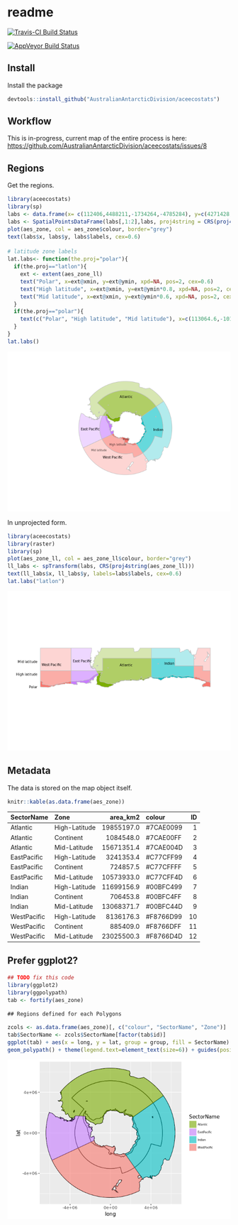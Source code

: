 readme
================

[![Travis-CI Build Status](https://travis-ci.org/AustralianAntarcticDivision/aceecostats.svg?branch=master)](https://travis-ci.org/AustralianAntarcticDivision/aceecostats)

[![AppVeyor Build Status](https://ci.appveyor.com/api/projects/status/github/AustralianAntarcticDivision/aceecostats?branch=master&svg=true)](https://ci.appveyor.com/project/AustralianAntarcticDivision/aceecostats)

<!-- README.md is generated from README.Rmd. Please edit that file -->
Install
-------

Install the package

``` r
devtools::install_github("AustralianAntarcticDivision/aceecostats")
```

Workflow
--------

This is in-progress, current map of the entire process is here: <https://github.com/AustralianAntarcticDivision/aceecostats/issues/8>

Regions
-------

Get the regions.

``` r
library(aceecostats)
library(sp)
labs <- data.frame(x= c(112406,4488211,-1734264,-4785284), y=c(4271428,-224812,-3958297,-104377), labels=c("Atlantic","Indian", "West Pacific", "East Pacific"))
labs <- SpatialPointsDataFrame(labs[,1:2],labs, proj4string = CRS(proj4string(aes_zone)))
plot(aes_zone, col = aes_zone$colour, border="grey")
text(labs$x, labs$y, labs$labels, cex=0.6)

# latitude zone labels
lat.labs<- function(the.proj="polar"){
  if(the.proj=="latlon"){
    ext <- extent(aes_zone_ll)
    text("Polar", x=ext@xmin, y=ext@ymin, xpd=NA, pos=2, cex=0.6)
    text("High latitude", x=ext@xmin, y=ext@ymin*0.8, xpd=NA, pos=2, cex=0.6)
    text("Mid latitude", x=ext@xmin, y=ext@ymin*0.6, xpd=NA, pos=2, cex=0.6)
  }
  if(the.proj=="polar"){
    text(c("Polar", "High latitude", "Mid latitude"), x=c(113064.6,-1017581.1,-3642294), y=c(-1518296,-2285519,-3012363), cex=0.5, col=rgb(0,0,0,0.7))
  }
}
lat.labs()
```

![](README_files/figure-markdown_github/unnamed-chunk-3-1.png)

In unprojected form.

``` r
library(aceecostats)
library(raster)
library(sp)
plot(aes_zone_ll, col = aes_zone_ll$colour, border="grey")
ll_labs <- spTransform(labs, CRS(proj4string(aes_zone_ll)))
text(ll_labs$x, ll_labs$y, labels=labs$labels, cex=0.6)
lat.labs("latlon")
```

![](README_files/figure-markdown_github/unnamed-chunk-4-1.png)

Metadata
--------

The data is stored on the map object itself.

``` r
knitr::kable(as.data.frame(aes_zone))
```

| SectorName  | Zone          |   area\_km2| colour     |   ID|
|:------------|:--------------|-----------:|:-----------|----:|
| Atlantic    | High-Latitude |  19855197.0| \#7CAE0099 |    1|
| Atlantic    | Continent     |   1084548.0| \#7CAE00FF |    2|
| Atlantic    | Mid-Latitude  |  15671351.4| \#7CAE004D |    3|
| EastPacific | High-Latitude |   3241353.4| \#C77CFF99 |    4|
| EastPacific | Continent     |    724857.5| \#C77CFFFF |    5|
| EastPacific | Mid-Latitude  |  10573933.0| \#C77CFF4D |    6|
| Indian      | High-Latitude |  11699156.9| \#00BFC499 |    7|
| Indian      | Continent     |    706453.8| \#00BFC4FF |    8|
| Indian      | Mid-Latitude  |  13068371.7| \#00BFC44D |    9|
| WestPacific | High-Latitude |   8136176.3| \#F8766D99 |   10|
| WestPacific | Continent     |    885409.0| \#F8766DFF |   11|
| WestPacific | Mid-Latitude  |  23025500.3| \#F8766D4D |   12|

Prefer ggplot2?
---------------

``` r
## TODO fix this code
library(ggplot2)
library(ggpolypath)
tab <- fortify(aes_zone)
```

    ## Regions defined for each Polygons

``` r
zcols <- as.data.frame(aes_zone)[, c("colour", "SectorName", "Zone")]
tab$SectorName <- zcols$SectorName[factor(tab$id)]
ggplot(tab) + aes(x = long, y = lat, group = group, fill = SectorName) + scale_fill_manual(values = setNames(zcols$colour, zcols$SectorName)) + geom_path() + 
geom_polypath() + theme(legend.text=element_text(size=6)) + guides(position = "bottom") + coord_equal()
```

![](README_files/figure-markdown_github/unnamed-chunk-6-1.png)
